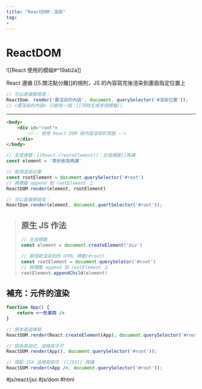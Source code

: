 ```yaml
---
title: "ReactDOM：渲染"
tag: 
- 
---
```

# ReactDOM
![[React 使用的模組#^19ab2a]]

React 遵循 [[5.關注點分離]]的規則，JS 的內容寫完後渲染到畫面指定位置上

```js
// 可以直接簡寫成：
ReactDom. render('要渲染的內容', document. querySelector('#渲染位置'));
// <要渲染的內容> 只能有一個：[[同時生成多個標籤]]
```
---

```html
<body>
	<div id="root">
		<!-- 使用 React.DOM 將內容渲染於頁面 -->
	</div>
</body>
```
```js
// 生成標籤：[[React.createElement()：生成標籤]]再講
const element = '等到後面再講'

// 取得渲染位置
const rootElement = document.querySelector('#root')
// 將標籤 append 到 rootElement 上
ReactDOM.render(element, rootElement)

```
```js
// 可以直接簡寫成：
ReactDom.render(element, document.quertSelector('#root'));
```
>## 原生 JS 作法
>```js
>// 生成標籤
>const element = document.createElement('div')
>
>// 取得欲渲染到的 HTML 標籤(#root)
>const rootElement = document.querySeletor('#root')
>// 將標籤 append 到 rootElement 上
>rootElement.appendChild(element)
>```


## 補充：元件的渲染
```jsx
function App() {
	return <一些東西 />
}
```
```jsx
// 原本是這樣寫
ReactDOM.render(React.createElement(App), document.querySelector('#root'));
```
```jsx
// 因為是函式，這樣寫也可
ReactDOM.render(App(), document.querySelector('#root'));
```
```jsx
// 搭配 JSX 這樣寫即可：[[JSX]] 再講
ReactDOM.render(<App />, document.querySelector('#root'));
```
#js/react/jsx #js/dom #html